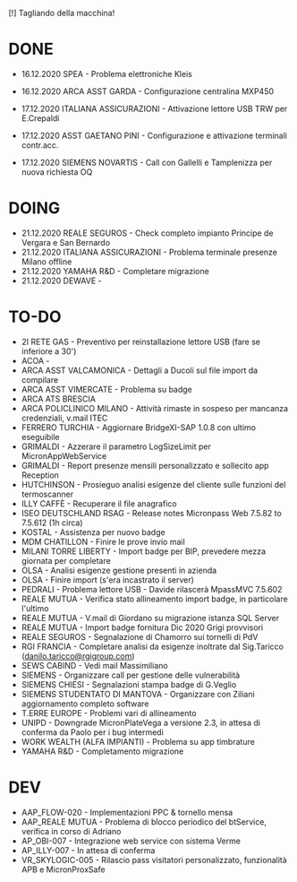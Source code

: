 [!] Tagliando della macchina!


# DONE
- 16.12.2020 SPEA - Problema elettroniche Kleis <!-- 60' -->
- 16.12.2020 ARCA ASST GARDA - Configurazione centralina MXP450 <!-- 30' -->

- 17.12.2020 ITALIANA ASSICURAZIONI - Attivazione lettore USB TRW per E.Crepaldi <!-- 80' -->
- 17.12.2020 ASST GAETANO PINI - Configurazione e attivazione terminali contr.acc. <!-- 90' -->
- 17.12.2020 SIEMENS NOVARTIS - Call con Gallelli e Tamplenizza per nuova richiesta OQ <!-- 30' -->


# DOING
- 21.12.2020 REALE SEGUROS - Check completo impianto Principe de Vergara e San Bernardo <!-- Fare rapportino dettagliato 240' -->
- 21.12.2020 ITALIANA ASSICURAZIONI - Problema terminale presenze Milano offline <!-- 30' -->
- 21.12.2020 YAMAHA R&D - Completare migrazione <!-- STAMPATO --> 
- 21.12.2020 DEWAVE - <!-- STAMPATO -->


# TO-DO
- 2I RETE GAS - Preventivo per reinstallazione lettore USB (fare se inferiore a 30')
- ACOA - 
- ARCA ASST VALCAMONICA - Dettagli a Ducoli sul file import da compilare
- ARCA ASST VIMERCATE - Problema su badge
- ARCA ATS BRESCIA
- ARCA POLICLINICO MILANO - Attività rimaste in sospeso per mancanza credenziali, v.mail ITEC
- FERRERO TURCHIA - Aggiornare BridgeXI-SAP 1.0.8 con ultimo eseguibile
- GRIMALDI - Azzerare il parametro LogSizeLimit per MicronAppWebService 
- GRIMALDI - Report presenze mensili personalizzato e sollecito app Reception
- HUTCHINSON - Prosieguo analisi esigenze del cliente sulle funzioni del termoscanner
- ILLY CAFFÈ - Recuperare il file anagrafico
- ISEO DEUTSCHLAND RSAG - Release notes Micronpass Web 7.5.82 to 7.5.612 (1h circa)
- KOSTAL - Assistenza per nuovo badge
- MDM CHATILLON - Finire le prove invio mail 
- MILANI TORRE LIBERTY - Import badge per BIP, prevedere mezza giornata per completare 
- OLSA - Analisi esigenze gestione presenti in azienda
- OLSA - Finire import (s'era incastrato il server)
- PEDRALI - Problema lettore USB - Davide rilascerà MpassMVC 7.5.602
- REALE MUTUA - Verifica stato allineamento import badge, in particolare l'ultimo
- REALE MUTUA - V.mail di Giordano su migrazione istanza SQL Server
- REALE MUTUA - Import badge fornitura Dic 2020 Grigi provvisori
- REALE SEGUROS - Segnalazione di Chamorro sui tornelli di PdV
- RGI FRANCIA - Completare analisi da esigenze inoltrate dal Sig.Taricco (danilo.taricco@rgigroup.com)
- SEWS CABIND - Vedi mail Massimiliano
- SIEMENS - Organizzare call per gestione delle vulnerabilità
- SIEMENS CHIESI - Segnalazioni stampa badge di G.Veglio
- SIEMENS STUDENTATO DI MANTOVA - Organizzare con Ziliani aggiornamento completo software
- T.ERRE EUROPE - Problemi vari di allineamento
- UNIPD - Downgrade MicronPlateVega a versione 2.3, in attesa di conferma da Paolo per i bug intermedi
- WORK WEALTH (ALFA IMPIANTI) - Problema su app timbrature
- YAMAHA R&D - Completamento migrazione


# DEV
- AAP_FLOW-020 - Implementazioni PPC & tornello mensa
- AAP_REALE MUTUA - Problema di blocco periodico del btService, verifica in corso di Adriano
- AP_OBI-007 - Integrazione web service con sistema Verme
- AP_ILLY-007 - In attesa di conferma 
- VR_SKYLOGIC-005 - Rilascio pass visitatori personalizzato, funzionalità APB e MicronProxSafe

